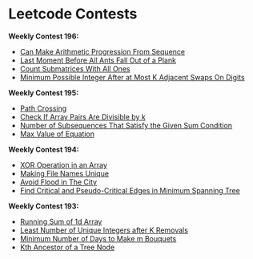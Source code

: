# Leetcode Contests

**Weekly Contest 196:**
+ [Can Make Arithmetic Progression From Sequence](https://github.com/ttungl/leetcode-contests/blob/master/codes/Can%20Make%20Arithmetic%20Progression%20From%20Sequence.py)
+ [Last Moment Before All Ants Fall Out of a Plank](https://github.com/ttungl/leetcode-contests/blob/master/codes/Last%20Moment%20Before%20All%20Ants%20Fall%20Out%20of%20a%20Plank%201503.py)
+ [Count Submatrices With All Ones](https://github.com/ttungl/leetcode-contests/blob/master/codes/Count%20Submatrices%20With%20All%20Ones%201504.py)
+ [Minimum Possible Integer After at Most K Adjacent Swaps On Digits](https://github.com/ttungl/leetcode-contests/blob/master/codes/Minimum%20Possible%20Integer%20After%20at%20Most%20K%20Adjacent%20Swaps%20on%20digits.py)


**Weekly Contest 195:**
+ [Path Crossing](https://github.com/ttungl/leetcode-contests/blob/master/codes/Path%20Crossing%201496.py)
+ [Check If Array Pairs Are Divisible by k](https://github.com/ttungl/leetcode-contests/blob/master/codes/Check%20If%20Array%20Pairs%20Are%20Divisible%20by%20k%201497.py)
+ [Number of Subsequences That Satisfy the Given Sum Condition](https://github.com/ttungl/leetcode-contests/blob/master/codes/Number%20of%20Subsequences%20That%20Satisfy%20the%20Given%20Sum%20Condition.py)
+ [Max Value of Equation](https://github.com/ttungl/leetcode-contests/blob/master/codes/Max%20Value%20of%20Equation%201499.py)


**Weekly Contest 194:**
+ [XOR Operation in an Array](https://github.com/ttungl/leetcode-contests/blob/master/codes/XOR%20Operation%20in%20an%20Array%205440.py)
+ [Making File Names Unique](https://github.com/ttungl/leetcode-contests/blob/master/codes/Making%20File%20Names%20Unique%205441.py)
+ [Avoid Flood in The City](https://github.com/ttungl/leetcode-contests/blob/master/codes/Avoid%20Flood%20in%20The%20City%201488.py)
+ [Find Critical and Pseudo-Critical Edges in Minimum Spanning Tree](https://github.com/ttungl/leetcode-contests/blob/master/codes/Kth%20Ancestor%20of%20a%20Tree%20Node.py)


**Weekly Contest 193:**
+ [Running Sum of 1d Array](https://github.com/ttungl/leetcode-contests/blob/master/codes/Running%20Sum%20of%201d%20Array%205436.py)
+ [Least Number of Unique Integers after K Removals](https://github.com/ttungl/leetcode-contests/blob/master/codes/Least%20Number%20of%20Unique%20Integers%20after%20K%20Removals%205437.py)
+ [Minimum Number of Days to Make m Bouquets](https://github.com/ttungl/leetcode-contests/blob/master/codes/Minimum%20Number%20of%20Days%20to%20Make%20m%20Bouquets.py)
+ [Kth Ancestor of a Tree Node](https://github.com/ttungl/leetcode-contests/blob/master/codes/Kth%20Ancestor%20of%20a%20Tree%20Node.py)